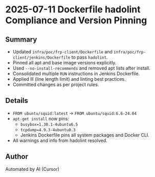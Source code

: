 # 2025-07-11 Dockerfile hadolint Compliance and Version Pinning

## Summary
- Updated `infra/poc/frp-client/Dockerfile` and `infra/poc/frp-client/jenkins/Dockerfile` to pass `hadolint`.
- Pinned all apt and base image versions explicitly.
- Used `--no-install-recommends` and removed apt lists after install.
- Consolidated multiple `RUN` instructions in Jenkins Dockerfile.
- Applied lll (line length limit) and linting best practices.
- Committed changes as per project rules.

## Details
- `FROM ubuntu/squid:latest` → `FROM ubuntu/squid:6.6-24.04`
- `apt-get install` now pins:
  - `busybox=1.30.1-4ubuntu6.5`
  - `tcpdump=4.9.3-4ubuntu0.3`
  - Jenkins Dockerfile pins all system packages and Docker CLI.
- All warnings and info from hadolint resolved.

## Author
Automated by AI (Cursor) 
